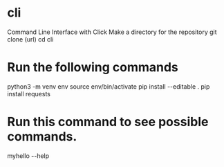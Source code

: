 # cli
Command Line Interface with Click
Make a directory for the repository
git clone (url)
cd cli

# Run the following commands
python3 -m venv env
source env/bin/activate
pip install --editable .
pip install requests

# Run this command to see possible commands.
myhello --help
